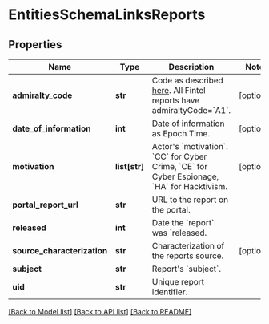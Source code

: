 # EntitiesSchemaLinksReports


## Properties
Name | Type | Description | Notes
------------ | ------------- | ------------- | -------------
**admiralty_code** | **str** | Code as described [here](http://en.wikipedia.org/wiki/Admiralty_code). All Fintel reports have admiraltyCode&#x3D;&#x60;A1&#x60;. | [optional] 
**date_of_information** | **int** | Date of information as Epoch Time. | [optional] 
**motivation** | **list[str]** | Actor&#39;s &#x60;motivation&#x60;. &#x60;CC&#x60; for Cyber Crime, &#x60;CE&#x60; for Cyber Espionage, &#x60;HA&#x60; for Hacktivism. | [optional] 
**portal_report_url** | **str** | URL to the report on the portal. | 
**released** | **int** | Date the &#x60;report&#x60; was &#x60;released. | 
**source_characterization** | **str** | Characterization of the reports source. | [optional] 
**subject** | **str** | Report&#39;s &#x60;subject&#x60;. | 
**uid** | **str** | Unique report identifier. | 

[[Back to Model list]](../README.md#documentation-for-models) [[Back to API list]](../README.md#documentation-for-api-endpoints) [[Back to README]](../README.md)


